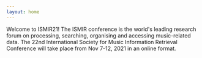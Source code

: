 ```yaml
---
layout: home
---
```



Welcome to ISMIR21! The ISMIR conference is the world's leading research forum on processing, searching, organising and accessing music-related data. The 22nd International Society for Music Information Retrieval Conference will take place from Nov 7-12, 2021 in an online format.



